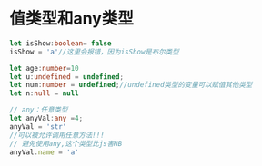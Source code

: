 # 值类型和any类型

```typescript
let isShow:boolean= false
isShow = 'a'//这里会报错，因为isShow是布尔类型
```

```typescript
let age:number=10
let u:undefined = undefined;
let num:number = undefined;//undefined类型的变量可以赋值其他类型
let n:null = null

// any：任意类型
let anyVal:any =4;
anyVal = 'str'
//可以被允许调用任意方法!!!
// 避免使用any,这个类型比js害NB
anyVal.name = 'a'

```

